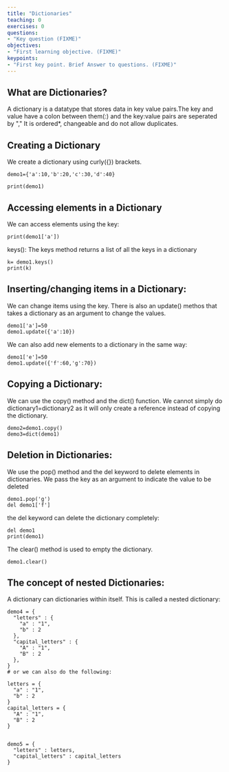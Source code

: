```yaml
---
title: "Dictionaries"
teaching: 0
exercises: 0
questions:
- "Key question (FIXME)"
objectives:
- "First learning objective. (FIXME)"
keypoints:
- "First key point. Brief Answer to questions. (FIXME)"
---
```





## What are Dictionaries?
A dictionary is a datatype that stores data in key value pairs.The key and value have a colon between them(:) and the key:value pairs are seperated by "," It is ordered*, changeable and do not allow duplicates.

## Creating a Dictionary
We create a dictionary using curly({}) brackets.
~~~
demo1={'a':10,'b':20,'c':30,'d':40}

print(demo1)
~~~

## Accessing elements in a Dictionary
We can access elements using the key:
~~~
print(demo1['a'])
~~~

keys(): The keys method returns a list of all the keys in a dictionary
~~~
k= demo1.keys()
print(k)
~~~

## Inserting/changing items in a Dictionary:

We can change items using the key. There is also an update() methos that takes a dictionary as an argument to change the values.
~~~
demo1['a']=50
demo1.update({'a':10})
~~~

We can also add new elements to a dictionary in the same way:

~~~
demo1['e']=50
demo1.update({'f':60,'g':70})
~~~
## Copying a Dictionary:
We can use the copy() method and the dict() function. We cannot simply do dictionary1=dictionary2 as it will only create a reference instead of copying the dictionary.

~~~
demo2=demo1.copy()
demo3=dict(demo1)
~~~
## Deletion in Dictionaries:

We use the pop() method and the del keyword to delete elements in dictionaries. We pass the key as an argument to indicate the value to be deleted

~~~
demo1.pop('g')
del demo1['f']
~~~

the del keyword can delete the dictionary completely:
~~~
del demo1
print(demo1)
~~~

The clear() method is used to empty the dictionary.
~~~
demo1.clear()
~~~


## The concept of nested Dictionaries:

A dictionary can dictionaries within itself. This is called a nested dictionary:
~~~
demo4 = {
  "letters" : {
    "a" : "1",
    "b" : 2
  },
  "capital_letters" : {
    "A" : "1",
    "B" : 2
  },
}
# or we can also do the following:

letters = {
  "a" : "1",
  "b" : 2
}
capital_letters = {
  "A" : "1",
  "B" : 2
}


demo5 = {
  "letters" : letters,
  "capital_letters" : capital_letters
}
~~~


